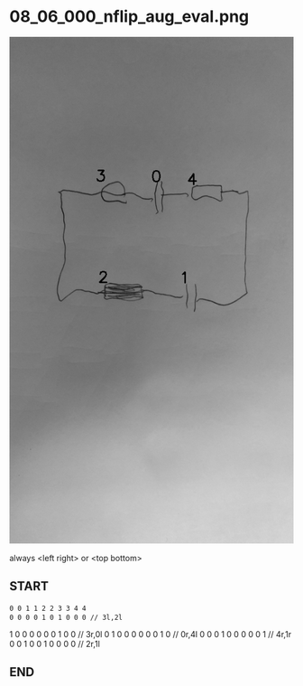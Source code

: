 
# 08_06_000_nflip_aug_eval.png
![img](08_06_000_nflip_aug_eval_idxs.png)

always \<left right> or \<top bottom>

## START

	0 0 1 1 2 2 3 3 4 4
	0 0 0 0 1 0 1 0 0 0 // 3l,2l
1 0 0 0 0 0 0 1 0 0 // 3r,0l
0 1 0 0 0 0 0 0 1 0 // 0r,4l
0 0 0 1 0 0 0 0 0 1 // 4r,1r
0 0 1 0 0 1 0 0 0 0 // 2r,1l

## END

            
